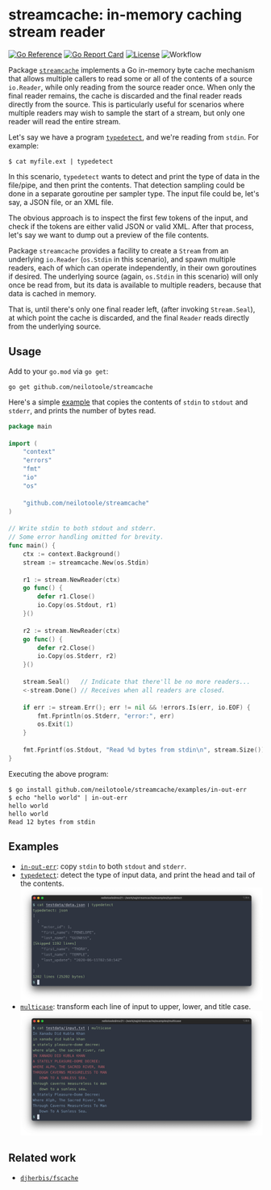 # streamcache: in-memory caching stream reader

[![Go Reference](https://pkg.go.dev/badge/github.com/neilotoole/streamcache.svg)](https://pkg.go.dev/github.com/neilotoole/streamcache)
[![Go Report Card](https://goreportcard.com/badge/neilotoole/streamcache)](https://goreportcard.com/report/neilotoole/streamcache)
[![License](https://img.shields.io/badge/License-MIT-blue.svg)](https://github.com/neilotoole/streamcache/blob/master/LICENSE)
![Workflow](https://github.com/neilotoole/streamcache/actions/workflows/go.yml/badge.svg)


Package [`streamcache`](https://pkg.go.dev/github.com/neilotoole/streamcache)
implements a Go in-memory byte cache mechanism that allows multiple callers to
read some or all of the contents of a source `io.Reader`, while only reading
from the source reader once. When only the final reader remains, the cache is
discarded and the final reader reads directly from the source. This is particularly
useful for scenarios where multiple readers may wish to sample the start of a
stream, but only one reader will read the entire stream.

Let's say we have a program [`typedetect`](./examples/typedetect),
and we're reading from ``stdin``. For example:

```shell
$ cat myfile.ext | typedetect  
```

In this scenario, `typedetect` wants to detect
and print the type of data in the file/pipe, and then print the contents.
That detection sampling could be done in a separate goroutine per sampler type.
The input file could be, let's say, a JSON file, or an XML file.

The obvious approach is to inspect the first few tokens of the
input, and check if the tokens are either valid JSON or valid XML.
After that process, let's say we want to dump out a preview of the file contents.

Package `streamcache` provides a facility to create a `Stream` from an
underlying `io.Reader` (`os.Stdin` in this scenario), and spawn multiple
readers, each of which can operate independently, in their own
goroutines if desired. The underlying source (again, `os.Stdin` in this
scenario) will only once be read from, but its data is available to
multiple readers, because that data is cached in memory.

That is, until there's only one final reader left, (after invoking
`Stream.Seal`), at which point the cache is discarded, and
the final `Reader` reads directly from the underlying source.

## Usage

Add to your `go.mod` via `go get`:

```shell
go get github.com/neilotoole/streamcache
```

Here's a simple [example](./examples/in-out-err) that copies the contents
of `stdin` to `stdout` and `stderr`, and prints the number of bytes read.

```go
package main

import (
    "context"
    "errors"
    "fmt"
    "io"
    "os"

    "github.com/neilotoole/streamcache"
)

// Write stdin to both stdout and stderr.
// Some error handling omitted for brevity.
func main() {
    ctx := context.Background()
    stream := streamcache.New(os.Stdin)

    r1 := stream.NewReader(ctx)
    go func() {
        defer r1.Close()
        io.Copy(os.Stdout, r1)
    }()

    r2 := stream.NewReader(ctx)
    go func() {
        defer r2.Close()
        io.Copy(os.Stderr, r2)
    }()
    
    stream.Seal()   // Indicate that there'll be no more readers...
    <-stream.Done() // Receives when all readers are closed.

    if err := stream.Err(); err != nil && !errors.Is(err, io.EOF) {
        fmt.Fprintln(os.Stderr, "error:", err)
        os.Exit(1)
    }

    fmt.Fprintf(os.Stdout, "Read %d bytes from stdin\n", stream.Size())
}
```

Executing the above program:

```shell
$ go install github.com/neilotoole/streamcache/examples/in-out-err
$ echo "hello world" | in-out-err
hello world
hello world
Read 12 bytes from stdin
```

## Examples

- [`in-out-err`](./examples/in-out-err): copy `stdin` to both `stdout` and `stderr`.
- [`typedetect`](./examples/typedetect): detect the type of input data, and print the head and tail
  of the contents.
  ![streamcache_typedetect.png](examples/typedetect/streamcache_typedetect.png)
- [`multicase`](./examples/multicase): transform each line of input to upper, lower, and title case.
  ![streamcache_multicase.png](examples/multicase/streamcache_multicase.png)

## Related work

- [`djherbis/fscache`](https://github.com/djherbis/fscache)
